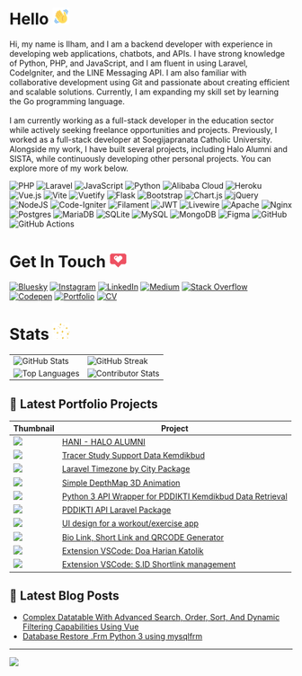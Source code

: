 # Hello <img alt="GIF" height="30px" width="30px" src="./wave-hello.gif" />
Hi, my name is Ilham, and I am a backend developer with experience in developing web applications, chatbots, and APIs. I have strong knowledge of Python, PHP, and JavaScript, and I am fluent in using Laravel, CodeIgniter, and the LINE Messaging API. I am also familiar with collaborative development using Git and passionate about creating efficient and scalable solutions. Currently, I am expanding my skill set by learning the Go programming language.<br><br>I am currently working as a full-stack developer in the education sector while actively seeking freelance opportunities and projects. Previously, I worked as a full-stack developer at Soegijapranata Catholic University. Alongside my work, I have built several projects, including Halo Alumni and SISTA, while continuously developing other personal projects. You can explore more of my work below.

![PHP](https://img.shields.io/badge/php-%23777BB4.svg?style=for-the-badge&logo=php&logoColor=white) ![Laravel](https://img.shields.io/badge/laravel-%23FF2D20.svg?style=for-the-badge&logo=laravel&logoColor=white) ![JavaScript](https://img.shields.io/badge/javascript-%23323330.svg?style=for-the-badge&logo=javascript&logoColor=%23F7DF1E) ![Python](https://img.shields.io/badge/python-3670A0?style=for-the-badge&logo=python&logoColor=ffdd54) ![Alibaba Cloud](https://img.shields.io/badge/AlibabaCloud-%23FF6701.svg?style=for-the-badge&logo=alibabacloud&logoColor=white) ![Heroku](https://img.shields.io/badge/heroku-%23430098.svg?style=for-the-badge&logo=heroku&logoColor=white) ![Vue.js](https://img.shields.io/badge/vue.js-%2335495e.svg?style=for-the-badge&logo=vuedotjs&logoColor=%234FC08D) ![Vite](https://img.shields.io/badge/vite-%23646CFF.svg?style=for-the-badge&logo=vite&logoColor=white) ![Vuetify](https://img.shields.io/badge/Vuetify-1867C0?style=for-the-badge&logo=vuetify&logoColor=AEDDFF) ![Flask](https://img.shields.io/badge/flask-%23000.svg?style=for-the-badge&logo=flask&logoColor=white) ![Bootstrap](https://img.shields.io/badge/bootstrap-%238511FA.svg?style=for-the-badge&logo=bootstrap&logoColor=white) ![Chart.js](https://img.shields.io/badge/chart.js-F5788D.svg?style=for-the-badge&logo=chart.js&logoColor=white) ![jQuery](https://img.shields.io/badge/jquery-%230769AD.svg?style=for-the-badge&logo=jquery&logoColor=white) ![NodeJS](https://img.shields.io/badge/node.js-6DA55F?style=for-the-badge&logo=node.js&logoColor=white) ![Code-Igniter](https://img.shields.io/badge/CodeIgniter-%23EF4223.svg?style=for-the-badge&logo=codeIgniter&logoColor=white) ![Filament](https://img.shields.io/badge/Filament-FFAA00?style=for-the-badge&logoColor=%23000000) ![JWT](https://img.shields.io/badge/JWT-black?style=for-the-badge&logo=JSON%20web%20tokens) ![Livewire](https://img.shields.io/badge/livewire-%234e56a6.svg?style=for-the-badge&logo=livewire&logoColor=white) ![Apache](https://img.shields.io/badge/apache-%23D42029.svg?style=for-the-badge&logo=apache&logoColor=white) ![Nginx](https://img.shields.io/badge/nginx-%23009639.svg?style=for-the-badge&logo=nginx&logoColor=white) ![Postgres](https://img.shields.io/badge/postgres-%23316192.svg?style=for-the-badge&logo=postgresql&logoColor=white) ![MariaDB](https://img.shields.io/badge/MariaDB-003545?style=for-the-badge&logo=mariadb&logoColor=white) ![SQLite](https://img.shields.io/badge/sqlite-%2307405e.svg?style=for-the-badge&logo=sqlite&logoColor=white) ![MySQL](https://img.shields.io/badge/mysql-4479A1.svg?style=for-the-badge&logo=mysql&logoColor=white) ![MongoDB](https://img.shields.io/badge/MongoDB-%234ea94b.svg?style=for-the-badge&logo=mongodb&logoColor=white) ![Figma](https://img.shields.io/badge/figma-%23F24E1E.svg?style=for-the-badge&logo=figma&logoColor=white) ![GitHub](https://img.shields.io/badge/github-%23121011.svg?style=for-the-badge&logo=github&logoColor=white) ![GitHub Actions](https://img.shields.io/badge/github%20actions-%232671E5.svg?style=for-the-badge&logo=githubactions&logoColor=white)

# Get In Touch <img alt="GIF" height="30px" width="30px" src="./love.gif" />
[![Bluesky](https://img.shields.io/badge/bluesky-0285FF?style=for-the-badge&logo=bluesky&logoColor=%23FFFFFF)](https://bsky.app/profile/ilhamriski.com) [![Instagram](https://img.shields.io/badge/Instagram-%23E4405F.svg?style=for-the-badge&logo=Instagram&logoColor=white)](https://instagram.com/ilhamriski) [![LinkedIn](https://img.shields.io/badge/LinkedIn-%230077B5.svg?style=for-the-badge&logo=linkedin&logoColor=white)](https://linkedin.com/in/ilhamriski) [![Medium](https://img.shields.io/badge/Medium-12100E?style=for-the-badge&logo=medium&logoColor=white)](https://medium.com/@@ilhamrisky21) [![Stack Overflow](https://img.shields.io/badge/-Stackoverflow-FE7A16?style=for-the-badge&logo=stack-overflow&logoColor=white)](https://stackoverflow.com/users/9066885) [![Codepen](https://img.shields.io/badge/Codepen-000000?style=for-the-badge&logo=codepen&logoColor=white)](https://codepen.io/ilhamrisky) [![Portfolio](https://img.shields.io/badge/Portofolio_Page-fec30f?style=for-the-badge&logo=google-chrome&logoColor=black)](https://ilhamriski.com/) 
[![CV](https://img.shields.io/badge/CV_Page-ff1494?style=for-the-badge&logo=read-the-docs&logoColor=white)](https://unika.id/ilham)


# Stats <img alt="GIF" height="30px" width="30px" src="./stars-twinkle.gif" />
<table>
  <tr>
    <td><img src="https://github-readme-stats.vercel.app/api?username=ilhamrisky&theme=shadow_blue&hide_border=false&include_all_commits=true&count_private=true" alt="GitHub Stats"/></td>
    <td><img src="https://github-readme-streak-stats.herokuapp.com/?user=ilhamrisky&theme=shadow_blue&hide_border=false" alt="GitHub Streak"/></td>
  </tr>
  <tr>
    <td><img src="https://github-readme-stats.vercel.app/api/top-langs/?username=ilhamrisky&theme=shadow_blue&hide_border=false&include_all_commits=true&count_private=true&layout=compact" alt="Top Languages"/></td>
    <td><img src="https://github-contributor-stats.vercel.app/api?username=ilhamrisky&limit=5&theme=shadow_blue&combine_all_yearly_contributions=true" alt="Contributor Stats"/></td>
  </tr>
</table>

<!-- CONTENT-SECTION:START -->
## 🎨 Latest Portfolio Projects

| Thumbnail | Project |
|-----------|---------|
| <img src="https://ilhamriski.com/wp-content/uploads/2024/05/Screenshot-2024-10-14-134816-1024x387.png" width="100"> | <a href="https://ilhamriski.com/halo-alumni" target="_blank">HANI - HALO ALUMNI</a> |
| <img src="https://ilhamriski.com/wp-content/uploads/2024/05/Screenshot-2024-10-14-134500-1024x495.png" width="100"> | <a href="https://ilhamriski.com/tracer-study" target="_blank">Tracer Study Support Data Kemdikbud</a> |
| <img src="https://ilhamriski.com/storage/2024/10/1725586962250.jpg" width="100"> | <a href="https://ilhamriski.com/laravel-timezone-by-city-package" target="_blank">Laravel Timezone by City Package</a> |
| <img src="https://ilhamriski.com/wp-content/uploads/2024/10/screen.png" width="100"> | <a href="https://ilhamriski.com/simple-depthmap-3d-animation" target="_blank">Simple DepthMap 3D Animation</a> |
| <img src="https://ilhamriski.com/storage/2024/10/1725586962250.jpg" width="100"> | <a href="https://ilhamriski.com/python-3-api-wrapper-for-pddikti-kemdikbud-data-retrieval" target="_blank">Python 3 API Wrapper for PDDIKTI Kemdikbud Data Retrieval</a> |
| <img src="https://ilhamriski.com/storage/2024/10/1725586962250.jpg" width="100"> | <a href="https://ilhamriski.com/pddikti-api-laravel-package" target="_blank">PDDIKTI API Laravel Package</a> |
| <img src="https://ilhamriski.com/wp-content/uploads/2024/10/1712977224188.jpg" width="100"> | <a href="https://ilhamriski.com/ui-design-for-a-workout-exercise-app" target="_blank">UI design for a workout/exercise app</a> |
| <img src="https://ilhamriski.com/wp-content/uploads/2024/10/Admin-Dashboard-Soegijapranata-Catholic-University-ShortLink.png" width="100"> | <a href="https://ilhamriski.com/bio-link-short-link-and-qrcode-generator" target="_blank">Bio Link, Short Link and QRCODE Generator</a> |
| <img src="https://ilhamriski.com/storage/2024/10/1725586962250.jpg" width="100"> | <a href="https://ilhamriski.com/extension-vscode-doa-harian-katolik" target="_blank">Extension VSCode: Doa Harian Katolik</a> |
| <img src="https://ilhamriski.com/wp-content/uploads/2024/12/Screenshot-2024-12-16-115115-1024x528.png" width="100"> | <a href="https://ilhamriski.com/extension-vscode-s-id-shortlink-management" target="_blank">Extension VSCode: S.ID Shortlink management</a> |
<!-- CONTENT-SECTION:END -->

## 📖 Latest Blog Posts
<!-- BLOG-POST-LIST:START -->
- [Complex Datatable With Advanced Search, Order, Sort, And Dynamic Filtering Capabilities Using Vue](https://ilhamriski.com/complex-datatable-with-advanced-search-order-sort-and-dynamic-filtering-capabilities-using-vue/)
- [Database Restore .Frm Python 3 using mysqlfrm](https://ilhamriski.com/database-restore-frm-python-3-using-mysqlfrm/)
<!-- BLOG-POST-LIST:END -->

---
[![](https://visitcount.itsvg.in/api?id=ilhamrisky&icon=0&color=0)](https://visitcount.itsvg.in)
